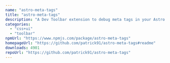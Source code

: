 ```yaml
---
name: "astro-meta-tags"
title: "astro-meta-tags"
description: "A Dev Toolbar extension to debug meta tags in your Astro website"
categories:
  - "css+ui"
  - "toolbar"
npmUrl: "https://www.npmjs.com/package/astro-meta-tags"
homepageUrl: "https://github.com/patrick91/astro-meta-tags#readme"
downloads: 4901
repoUrl: "https://github.com/patrick91/astro-meta-tags"
---
```

